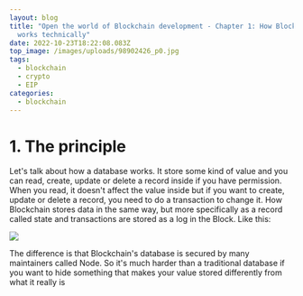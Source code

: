 ```yaml
---
layout: blog
title: "Open the world of Blockchain development - Chapter 1: How Blockchain
  works technically"
date: 2022-10-23T18:22:08.083Z
top_image: /images/uploads/98902426_p0.jpg
tags:
  - blockchain
  - crypto
  - EIP
categories:
  - blockchain
---
```

# 1﻿. The principle

Let's talk about how a database works. It store some kind of value and you can read, create, update or delete a record inside if you have permission. When you read, it doesn't affect the value inside but if you want to create, update or delete a record, you need to do a transaction to change it. How Blockchain stores data in the same way, but more specifically as a record called state and transactions are stored as a log in the Block. Like this:

![](https://ethereum.org/static/85d784391401f89209d3bcc51e0ea677/302a4/tx-block.png)

The difference is that Blockchain's database is secured by many maintainers called Node. So it's much harder than a traditional database if you want to hide something that makes your value stored differently from what it really is